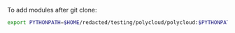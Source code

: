 To add modules after git clone:
```bash
export PYTHONPATH=$HOME/redacted/testing/polycloud/polycloud:$PYTHONPATH
```
